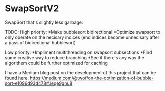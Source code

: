 # SwapSortV2
SwapSort that's slightly less garbage. 

TODO:
High priority:
*Make bubblesort bidirectional
*Optimize swapsort to only operate on the necisary indices (end indices become unnecisary after a pass of bidirectional bubblesort)

Low priority:
*Impliment multithreading on swapsort subsections
*Find some creative way to reduce branching
*See if there's any way the algorithem could be further optimized for caching


I have a Medium blog post on the development of this project that can be found here: https://medium.com/@twof/on-the-optimization-of-bubble-sort-e1096d93d478#.ieqe9gnu8